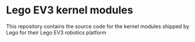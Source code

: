 Lego EV3 kernel modules
=======================

This repository contains the source code for the kernel modules shipped by Lego for their Lego EV3 robotics platform
